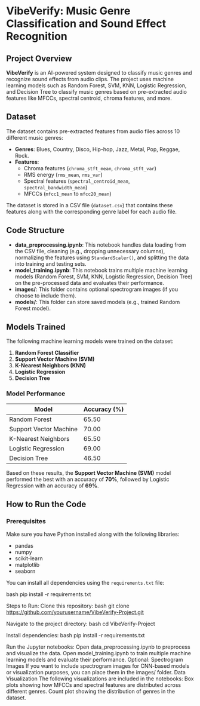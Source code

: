 # VibeVerify: Music Genre Classification and Sound Effect Recognition

## Project Overview

**VibeVerify** is an AI-powered system designed to classify music genres and recognize sound effects from audio clips. The project uses machine learning models such as Random Forest, SVM, KNN, Logistic Regression, and Decision Tree to classify music genres based on pre-extracted audio features like MFCCs, spectral centroid, chroma features, and more.

## Dataset

The dataset contains pre-extracted features from audio files across 10 different music genres:
- **Genres**: Blues, Country, Disco, Hip-hop, Jazz, Metal, Pop, Reggae, Rock.
- **Features**: 
  - Chroma features (`chroma_stft_mean`, `chroma_stft_var`)
  - RMS energy (`rms_mean`, `rms_var`)
  - Spectral features (`spectral_centroid_mean`, `spectral_bandwidth_mean`)
  - MFCCs (`mfcc1_mean` to `mfcc20_mean`)
  
The dataset is stored in a CSV file (`dataset.csv`) that contains these features along with the corresponding genre label for each audio file.

## Code Structure

- **data_preprocessing.ipynb**: This notebook handles data loading from the CSV file, cleaning (e.g., dropping unnecessary columns), normalizing the features using `StandardScaler()`, and splitting the data into training and testing sets.
- **model_training.ipynb**: This notebook trains multiple machine learning models (Random Forest, SVM, KNN, Logistic Regression, Decision Tree) on the pre-processed data and evaluates their performance.
- **images/**: This folder contains optional spectrogram images (if you choose to include them).
- **models/**: This folder can store saved models (e.g., trained Random Forest model).

## Models Trained

The following machine learning models were trained on the dataset:

1. **Random Forest Classifier**
2. **Support Vector Machine (SVM)**
3. **K-Nearest Neighbors (KNN)**
4. **Logistic Regression**
5. **Decision Tree**

### Model Performance

| Model                | Accuracy (%) |
|----------------------|--------------|
| Random Forest         | 65.50        |
| Support Vector Machine| 70.00        |
| K-Nearest Neighbors   | 65.50        |
| Logistic Regression   | 69.00        |
| Decision Tree         | 46.50        |

Based on these results, the **Support Vector Machine (SVM)** model performed the best with an accuracy of **70%**, followed by Logistic Regression with an accuracy of **69%**.

## How to Run the Code

### Prerequisites

Make sure you have Python installed along with the following libraries:
- pandas
- numpy
- scikit-learn
- matplotlib
- seaborn

You can install all dependencies using the `requirements.txt` file:

bash
pip install -r requirements.txt

Steps to Run:
Clone this repository:
bash
git clone https://github.com/yourusername/VibeVerify-Project.git

Navigate to the project directory:
bash
cd VibeVerify-Project

Install dependencies:
bash
pip install -r requirements.txt

Run the Jupyter notebooks:
Open data_preprocessing.ipynb to preprocess and visualize the data.
Open model_training.ipynb to train multiple machine learning models and evaluate their performance.
Optional: Spectrogram Images
If you want to include spectrogram images for CNN-based models or visualization purposes, you can place them in the images/ folder.
Data Visualization
The following visualizations are included in the notebooks:
Box plots showing how MFCCs and spectral features are distributed across different genres.
Count plot showing the distribution of genres in the dataset.
